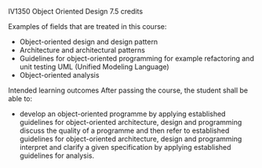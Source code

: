 IV1350 Object Oriented Design 7.5 credits

Examples of fields that are treated in this course:
* Object-oriented design and design pattern  
* Architecture and architectural patterns  
* Guidelines for object-oriented programming for example refactoring and unit testing 
  UML (Unified Modeling Language)  
* Object-oriented analysis  

Intended learning outcomes
After passing the course, the student shall be able to:
* develop an object-oriented programme by applying established guidelines for object-oriented architecture, design and programming
discuss the quality of a programme and then refer to established guidelines for object-oriented architecture, design and programming
interpret and clarify a given specification by applying established guidelines for analysis. 

